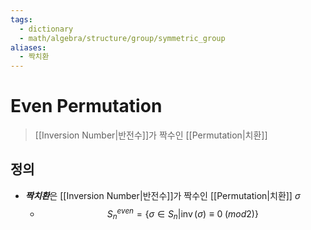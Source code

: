 ```yaml
---
tags:
  - dictionary
  - math/algebra/structure/group/symmetric_group
aliases:
  - 짝치환
---
```

# Even Permutation
> [[Inversion Number|반전수]]가 짝수인 [[Permutation|치환]]
## 정의 
+ ***짝치환***은 [[Inversion Number|반전수]]가 짝수인 [[Permutation|치환]] $\sigma$ 
	+ $$S_n^{even} = \{\sigma \in S_n | \operatorname{inv} (\sigma) \equiv0\;(mod2)\}$$
